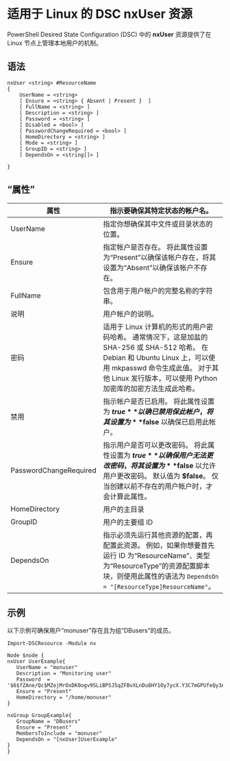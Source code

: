 # 适用于 Linux 的 DSC nxUser 资源

PowerShell Desired State Configuration (DSC) 中的 **nxUser** 资源提供了在 Linux 节点上管理本地用户的机制。

## 语法

```
nxUser <string> #ResourceName
{
    UserName = <string>
    [ Ensure = <string> { Absent | Present }  ]
    [ FullName = <string> ]
    [ Description = <string> ]
    [ Password = <string> ]
    [ Disabled = <bool> ]
    [ PasswordChangeRequired = <bool> ]
    [ HomeDirectory = <string> ]
    [ Mode = <string> ]
    [ GroupID = <string> ]
    [ DependsOn = <string[]> ]

}
```

## “属性”

|  属性 |  指示要确保其特定状态的帐户名。 | 
|---|---|
| UserName| 指定你想确保其中文件或目录状态的位置。| 
| Ensure| 指定帐户是否存在。 将此属性设置为“Present”以确保该帐户存在，将其设置为“Absent”以确保该帐户不存在。| 
| FullName| 包含用于用户帐户的完整名称的字符串。| 
| 说明| 用户帐户的说明。| 
| 密码| 适用于 Linux 计算机的形式的用户密码哈希。 通常情况下，这是加盐的 SHA-256 或 SHA-512 哈希。 在 Debian 和 Ubuntu Linux 上，可以使用 mkpasswd 命令生成此值。 对于其他 Linux 发行版本，可以使用 Python 加密库的加密方法生成此哈希。| 
| 禁用| 指示帐户是否已启用。 将此属性设置为 **$true** 以确已禁用保此帐户，将其设置为 **$false** 以确保已启用此帐户。| 
| PasswordChangeRequired| 指示用户是否可以更改密码。 将此属性设置为 **$true** 以确保用户无法更改密码，将其设置为 **$false** 以允许用户更改密码。 默认值为 **$false**。 仅当创建以前不存在的用户帐户时，才会计算此属性。| 
| HomeDirectory| 用户的主目录| 
| GroupID| 用户的主要组 ID| 
| DependsOn | 指示必须先运行其他资源的配置，再配置此资源。 例如，如果你想要首先运行 ID 为“ResourceName”、类型为“ResourceType”的资源配置脚本块，则使用此属性的语法为 `DependsOn = "[ResourceType]ResourceName"`。| 

## 示例

以下示例可确保用户“monuser”存在且为组“DBusers”的成员。

```
Import-DSCResource -Module nx 

Node $node {
nxUser UserExample{
   UserName = "monuser"
   Description = "Monitoring user"
   Password  =    '$6$fZAne/Qc$MZejMrOxDK0ogv9SLiBP5J5qZFBvXLnDu8HY1Oy7ycX.Y3C7mGPUfeQy3A82ev3zIabhDQnj2ayeuGn02CqE/0'
   Ensure = "Present"
   HomeDirectory = "/home/monuser"
}
 
nxGroup GroupExample{
   GroupName = "DBusers"
   Ensure = "Present"
   MembersToInclude = "monuser"
   DependsOn = "[nxUser]UserExample"            
}
}
```
<!--HONumber=Feb16_HO4-->
